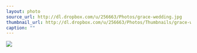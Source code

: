 ```yaml
---
layout: photo
source_url: http://dl.dropbox.com/u/256663/Photos/grace-wedding.jpg
thumbnail_url: http://dl.dropbox.com/u/256663/Photos/Thumbnails/grace-wedding.jpg
caption: ""
---
```

![](http://dl.dropbox.com/u/256663/Photos/grace-wedding.jpg)
